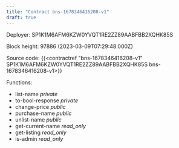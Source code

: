```yaml
---
title: "Contract bns-1678346416208-v1"
draft: true
---
```

Deployer: SP1K1M6AFM6KZW0YVQT1RE2ZZ89AABFBB2XQHK85S


 



Block height: 97886 (2023-03-09T07:29:48.000Z)

Source code: {{<contractref "bns-1678346416208-v1" SP1K1M6AFM6KZW0YVQT1RE2ZZ89AABFBB2XQHK85S bns-1678346416208-v1>}}

Functions:

* list-name _private_
* to-bool-response _private_
* change-price _public_
* purchase-name _public_
* unlist-name _public_
* get-current-name _read_only_
* get-listing _read_only_
* is-admin _read_only_
